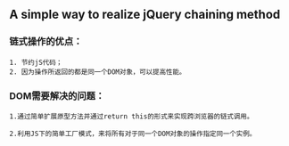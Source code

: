 ## A simple way to realize jQuery chaining method

### 链式操作的优点：
```
1. 节约jS代码；
2. 因为操作所返回的都是同一个DOM对象，可以提高性能。
```
### DOM需要解决的问题：
```
1.通过简单扩展原型方法并通过return this的形式来实现跨浏览器的链式调用。

2.利用JS下的简单工厂模式，来将所有对于同一个DOM对象的操作指定同一个实例。
```
###